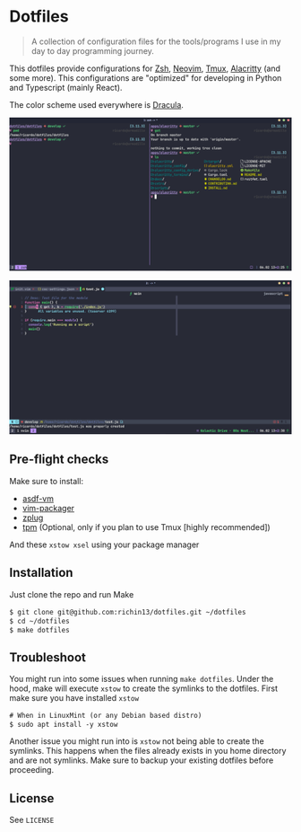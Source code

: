 # Dotfiles

> A collection of configuration files for the tools/programs I use in my day to day programming journey.

This dotfiles provide configurations for [Zsh](https://www.zsh.org/), [Neovim](https://github.com/neovim/neovim), [Tmux](https://github.com/tmux/tmux), [Alacritty](https://github.com/alacritty/alacritty) (and some more). This configurations are "optimized" for developing in Python and Typescript (mainly React).

The color scheme used everywhere is [Dracula](https://github.com/dracula/dracula-theme).

![Alacritty-ZSH-Tmux](./img/alacritty-zsh-tmux.png)

![Neovim-Treesitter-DraculaTheme](./img/nvim-treesitter-dracula.png)

## Pre-flight checks

Make sure to install:

- [asdf-vm](https://asdf-vm.com/#/core-manage-asdf?id=install)
- [vim-packager](https://github.com/kristijanhusak/vim-packager)
- [zplug](https://github.com/zplug/zplug#installation)
- [tpm](https://github.com/zplug/zplug#installation) (Optional, only if you plan to use Tmux [highly recommended])

And these `xstow xsel` using your package manager

## Installation

Just clone the repo and run Make

```
$ git clone git@github.com:richin13/dotfiles.git ~/dotfiles
$ cd ~/dotfiles
$ make dotfiles
```

## Troubleshoot

You might run into some issues when running `make dotfiles`. Under the hood, make will
execute `xstow` to create the symlinks to the dotfiles. First make sure you have
installed `xstow`

```
# When in LinuxMint (or any Debian based distro)
$ sudo apt install -y xstow
```

Another issue you might run into is `xstow` not being able to create the symlinks. This
happens when the files already exists in you home directory and are not symlinks.
Make sure to backup your existing dotfiles before proceeding.

## License

See `LICENSE`
